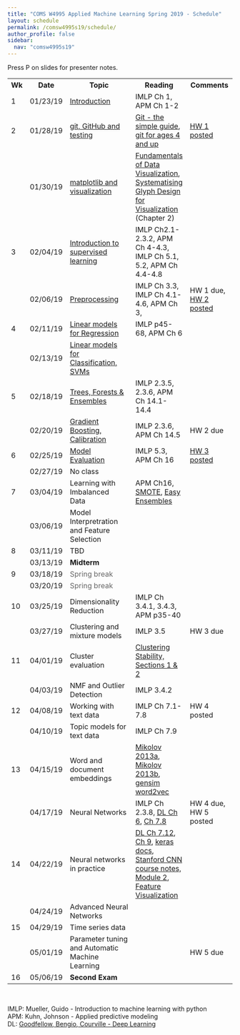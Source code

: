 ```yaml
---
title: "COMS W4995 Applied Machine Learning Spring 2019 - Schedule"
layout: schedule
permalink: /comsw4995s19/schedule/
author_profile: false
sidebar:
  nav: "comsw4995s19"
---
```


Press P on slides for presenter notes.

<div class="schedule">
<table cellspacing="0" border="0">
	<colgroup span="2"></colgroup>
	<colgroup></colgroup>
	<colgroup></colgroup>
	<colgroup></colgroup>
    <tr>
        <th>Wk</th>
        <th>Date</th>
        <th style="width:330px">Topic</th>
        <th>Reading</th>
        <th style="width:115px">Comments</th>
    </tr>
	<tr>
		<td>1</td>
		<td>01/23/19</td>
		<td><a href="https://amueller.github.io/COMS4995-s19/slides/aml-01-introduction/">Introduction</a>&nbsp;<a href="https://www.youtube.com/watch?v=Qd68h4UGlNY&list=PL_pVmAaAnxIQGzQS2oI3OWEPT-dpmwTfA"><i class="fa fa-youtube-play" aria-hidden="true"></i></a></td>
		<td>IMLP Ch 1, APM Ch 1-2</td>
		<td><br></td>
	</tr>
	<tr>
		<td>2</td>
		<td>01/28/19</td>
		<td><a href="https://amueller.github.io/COMS4995-s19/slides/aml-02-python-git-testing/">git, GitHub and testing</a>&nbsp;<a href="https://www.youtube.com/watch?v=EPVwnG-n4B0&index=2&list=PL_pVmAaAnxIQGzQS2oI3OWEPT-dpmwTfA"><i class="fa fa-youtube-play" aria-hidden="true"></i></a></td>
		<td><a href="http://rogerdudler.github.io/git-guide/">Git - the simple guide</a>, <a href="https://www.youtube.com/watch?v=1ffBJ4sVUb4">git for ages 4 and up</a></td>
		<td><a href="https://amueller.github.io/COMS4995-s19/homeworks/homework1-spring-2019.pdf">HW 1 posted</a></td>
	</tr>
	<tr>
		<td><br></td>
		<td>01/30/19</td>
		<td><a href="https://amueller.github.io/COMS4995-s19/slides/aml-03-matplotlib/#1">matplotlib and visualization</a>&nbsp;<a href="https://www.youtube.com/watch?v=O2zXpQmij_c&index=4&list=PL_pVmAaAnxIQGzQS2oI3OWEPT-dpmwTfA&t=6s"><i class="fa fa-youtube-play" aria-hidden="true"></i></a></td>
		<td><a href="https://serialmentor.com/dataviz/">Fundamentals of Data Visualization</a>, <a href="https://ora.ox.ac.uk/objects/uuid:b98ccce1-038f-4c0a-a259-7f53dfe06ac7">Systematising Glyph Design for Visualization</a> (Chapter 2)</td>
		<td><br></td>
	</tr>
	<tr>
		<td>3</td>
		<td>02/04/19</td>
		<td><a href="https://amueller.github.io/COMS4995-s19/slides/aml-04-supervised-learning/#1">Introduction to supervised learning</a>&nbsp;<a href="https://www.youtube.com/watch?v=MEEWqrJEtTg&t=3s&list=PL_pVmAaAnxIQGzQS2oI3OWEPT-dpmwTfA&index=5"><i class="fa fa-youtube-play" aria-hidden="true"></i></a>
        </td>
		<td>IMLP Ch2.1-2.3.2, APM Ch 4-4.3, IMLP Ch 5.1, 5.2, APM Ch 4.4-4.8</td>
		<td></td>
	</tr>
	<tr>
		<td><br></td>
		<td>02/06/19</td>
		<td><a href="https://amueller.github.io/COMS4995-s19/slides/aml-05-preprocessing/">Preprocessing</a>&nbsp;<a href="https://www.youtube.com/watch?v=9rBc3rTsJsY&index=6&t=0s&list=PL_pVmAaAnxIQGzQS2oI3OWEPT-dpmwTfA"><i class="fa fa-youtube-play" aria-hidden="true"></i></a>
        </td>
		<td>IMLP Ch 3.3, IMLP Ch 4.1-4.6, APM Ch 3,</td>
		<td>HW 1 due, <a href="https://amueller.github.io/COMS4995-s19/homeworks/homework2-spring-2019.pdf">HW 2 posted</a></td>
	</tr>
	<tr>
		<td>4</td>
		<td>02/11/19</td>
		<td><a href="https://amueller.github.io/COMS4995-s19/slides/aml-06-linear-models-regression/">Linear models for Regression</a>&nbsp;<a href="https://www.youtube.com/watch?v=3cZ_ScHonsI&index=6&list=PL_pVmAaAnxIQGzQS2oI3OWEPT-dpmwTfA"><i class="fa fa-youtube-play" aria-hidden="true"></i></a></td>
		<td>IMLP p45-68, APM Ch 6</td>
		<td></td>
	</tr>
	<tr>
		<td></td>
		<td>02/13/19</td>
		<td><a href="https://amueller.github.io/COMS4995-s19/slides/aml-07-linear-models-classification/">Linear models for Classification, SVMs</a>&nbsp;<a href="https://www.youtube.com/watch?v=MRfLSgJyfpQ&index=8&t=0s&list=PL_pVmAaAnxIQGzQS2oI3OWEPT-dpmwTfA"><i class="fa fa-youtube-play" aria-hidden="true"></i></a></td>
		<td></td>
		<td></td>
	</tr>
	<tr>
		<td>5</td>
		<td>02/18/19</td>
		<td><a href="https://amueller.github.io/COMS4995-s19/slides/aml-08-trees-forests/">Trees, Forests &amp; Ensembles</a>&nbsp;<a href="https://www.youtube.com/watch?v=_FBgcCbAvig&list=PL_pVmAaAnxIQGzQS2oI3OWEPT-dpmwTfA&index=8"><i class="fa fa-youtube-play" aria-hidden="true"></i></a></td>
		<td>IMLP 2.3.5, 2.3.6, APM Ch 14.1-14.4</td>
		<td></td>
	</tr>
	<tr>
		<td><br></td>
		<td>02/20/19</td>
		<td><a href="https://amueller.github.io/COMS4995-s19/slides/aml-09-gradient-boosting-calibration/">Gradient Boosting, Calibration</a>&nbsp;<a href="https://www.youtube.com/watch?v=OC3qmxGh2gc&list=PL_pVmAaAnxIQGzQS2oI3OWEPT-dpmwTfA&index=9"><i class="fa fa-youtube-play" aria-hidden="true"></i></a></td>
		<td>IMLP 2.3.6, APM Ch 14.5</td>
		<td>HW 2 due</td>
	</tr>
	<tr>
		<td>6</td>
		<td>02/25/19</td>
		<td><a href="https://amueller.github.io/COMS4995-s19/slides/aml-10-model-evaluation/">Model Evaluation</a>&nbsp;<a href="https://www.youtube.com/watch?v=EUiIydNBIbE&list=PL_pVmAaAnxIQGzQS2oI3OWEPT-dpmwTfA&index=11"><i class="fa fa-youtube-play" aria-hidden="true"></i></a></td>
		<td>IMLP 5.3, APM Ch 16</td>
		<td><a href="https://amueller.github.io/COMS4995-s19/homeworks/homework3-spring-2019.pdf">HW 3 posted</a></td>
	</tr>
	<tr>
		<td></td>
		<td>02/27/19</td>
		<td>No class&nbsp;
			</td>
		<td></td>
		<td></td>
	</tr>
	<tr>
		<td>7</td>
		<td>03/04/19</td>
		<td>Learning with Imbalanced Data&nbsp;</td>
		<td>APM Ch16, <a href="https://www.jair.org/media/953/live-953-2037-jair.pdf">SMOTE</a>, <a href="http://cs.nju.edu.cn/zhouzh/zhouzh.files/publication/tsmcb09.pdf">Easy Ensembles</a></td>
		<td></td>
	</tr>
	<tr>
		<td></td>
		<td>03/06/19</td>
        <td>Model Interpretration and Feature Selection</td>
        <td></td>
		<td></td>
	</tr>
	<tr>
		<td>8</td>
		<td>03/11/19</td>
		<td>TBD</td>
		<td></td>
		<td></td>
	</tr>
	<tr>
		<td><br></td>
		<td>03/13/19</td>
		<td><b>Midterm</b></td>
		<td><br></td>
		<td><br></td>
	</tr>
	<tr>
		<td>9</td>
		<td>03/18/19</td>
		<td><font color="#666666">Spring break</font></td>
		<td><br></td>
		<td><br></td>
	</tr>
	<tr>
		<td><br></td>
		<td>03/20/19</td>
		<td><font color="#666666">Spring break</font></td>
		<td><br></td>
		<td><br></td>
	</tr>
	<tr>
		<td>10</td>
		<td>03/25/19</td>
		<td>Dimensionality Reduction</td>
		<td>IMLP Ch 3.4.1, 3.4.3, APM p35-40</td>
        <td></td>
	</tr>
    <tr>    
		<td></td>
		<td>03/27/19</td>
		<td>Clustering and mixture models
		</td>
		<td>IMLP 3.5</td>
		<td>HW 3 due</td>
	</tr>
	<tr>
		<td>11</td>
		<td>04/01/19</td>
		<td>Cluster evaluation
		</td>
		<td><a href="https://arxiv.org/abs/1007.1075">Clustering Stability, Sections 1 &amp; 2</a></td>
		<td></td>
	</tr>
	<tr>
		<td></td>
		<td>04/03/19</td>
		<td>NMF and Outlier Detection</td>
		<td>IMLP 3.4.2</td>
		<td><br></td>
	</tr>
	<tr>
		<td>12</td>
		<td>04/08/19</td>
		<td>Working with text data
		</td>
		<td>IMLP Ch 7.1-7.8</td>
		<td>HW 4 posted</td>
	</tr>
	<tr>
		<td></td>
		<td>04/10/19</td>
		<td>Topic models for text data         
		</td>
		<td>IMLP Ch 7.9</td>
		<td></td>
	</tr>
	<tr>
		<td>13</td>
		<td>04/15/19</td>
		<td>Word and document embeddings
		</td>
		<td><a href="https://papers.nips.cc/paper/5021-distributed-representations-of-words-and-phrases-and-their-compositionality.pdf">Mikolov 2013a</a>, <a href="http://www.aclweb.org/anthology/N13-1090">Mikolov 2013b</a>,
        <a href="https://github.com/RaRe-Technologies/gensim/blob/develop/docs/notebooks/word2vec.ipynb">gensim word2vec</a></td>
		<td></td>
	</tr>
	<tr>
		<td></td>
		<td>04/17/19</td>
		<td>Neural Networks
		</td>
		<td>IMLP Ch 2.3.8, <a href="http://www.deeplearningbook.org/contents/mlp.html">DL Ch 6</a>, <a href="http://www.deeplearningbook.org/contents/regularization.html">Ch 7.8</a></td>
		<td>HW 4 due,  HW 5 posted</td>
	</tr>
	<tr>
		<td>14</td>
		<td>04/22/19</td>
		<td>Neural networks in practice
		</td>
		<td><a href="http://www.deeplearningbook.org/contents/regularization.html">DL Ch 7.12</a>, <a href="http://www.deeplearningbook.org/contents/convnets.html">Ch 9</a>, <a href="https://keras.io/">keras docs</a>, <a href="http://cs231n.github.io/">Stanford CNN course notes, Module 2</a>, <a href="https://distill.pub/2017/feature-visualization/">Feature Visualization</a></td>
		<td><br></td>
	</tr>
	<tr>
		<td></td>
		<td>04/24/19</td>
		<td>Advanced Neural Networks
		</td>
		<td></td>
		<td><br></td>
	</tr>
	<tr>
		<td>15</td>
		<td>04/29/19</td>
		<td>Time series data</td>
		<td><br></td>
		<td></td>
	</tr>
	<tr>
		<td></td>
		<td>05/01/19</td>
		<td>Parameter tuning and Automatic Machine Learning</td>
		<td><br></td>
		<td>HW 5 due</td>
	</tr>
	<tr>
		<td>16</td>
		<td>05/06/19</td>
		<td><b>Second Exam</b></td>
		<td><br></td>
		<td><br></td>
	</tr>
</table>
</div>

<div class="post">
<br>
<p>
IMLP: Mueller, Guido - Introduction to machine learning with python<br>
APM: Kuhn, Johnson - Applied predictive modeling<br>
DL: <a href="http://www.deeplearningbook.org/">Goodfellow, Bengio, Courville - Deep Learning</a>
</p>
</div>
